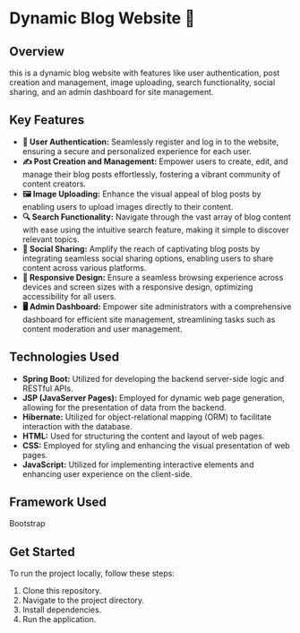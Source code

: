 # Dynamic Blog Website 🚀

## Overview
this is a dynamic blog website with features like user authentication, post creation and management, image uploading, search functionality, social sharing, and an admin dashboard for site management.

## Key Features
- **🔐 User Authentication:** Seamlessly register and log in to the website, ensuring a secure and personalized experience for each user.
- **✍️ Post Creation and Management:** Empower users to create, edit, and manage their blog posts effortlessly, fostering a vibrant community of content creators.
- **🖼️ Image Uploading:** Enhance the visual appeal of blog posts by enabling users to upload images directly to their content.
- **🔍 Search Functionality:** Navigate through the vast array of blog content with ease using the intuitive search feature, making it simple to discover relevant topics.
- **📲 Social Sharing:** Amplify the reach of captivating blog posts by integrating seamless social sharing options, enabling users to share content across various platforms.
- **📱 Responsive Design:** Ensure a seamless browsing experience across devices and screen sizes with a responsive design, optimizing accessibility for all users.
- **🖥️ Admin Dashboard:** Empower site administrators with a comprehensive dashboard for efficient site management, streamlining tasks such as content moderation and user management.

## Technologies Used

- **Spring Boot:** Utilized for developing the backend server-side logic and RESTful APIs.
- **JSP (JavaServer Pages):** Employed for dynamic web page generation, allowing for the presentation of data from the backend.
- **Hibernate:** Utilized for object-relational mapping (ORM) to facilitate interaction with the database.
- **HTML:** Used for structuring the content and layout of web pages.
- **CSS:** Employed for styling and enhancing the visual presentation of web pages.
- **JavaScript:** Utilized for implementing interactive elements and enhancing user experience on the client-side.

## Framework Used
Bootstrap 

## Get Started
To run the project locally, follow these steps:
1. Clone this repository.
2. Navigate to the project directory.
3. Install dependencies.
4. Run the application.

